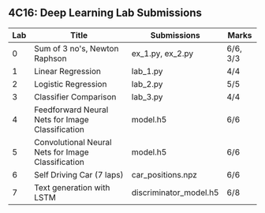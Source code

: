## 4C16: Deep Learning Lab Submissions

| Lab | Title                                              | Submissions            | Marks    |
| --- | -------------------------------------------------- | ---------------------- | -------- |
| 0   | Sum of 3 no's, Newton Raphson                      | ex_1.py, ex_2.py       | 6/6, 3/3 |
| 1   | Linear Regression                                  | lab_1.py               | 4/4      |
| 2   | Logistic Regression                                | lab_2.py               | 5/5      |
| 3   | Classifier Comparison                              | lab_3.py               | 4/4      |
| 4   | Feedforward Neural Nets for Image Classification   | model.h5               | 6/6      |
| 5   | Convolutional Neural Nets for Image Classification | model.h5               | 6/6      |
| 6   | Self Driving Car (7 laps)                          | car_positions.npz      | 6/6      |
| 7   | Text generation with LSTM                          | discriminator_model.h5 | 6/8      |